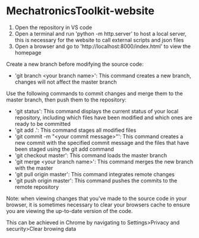 # MechatronicsToolkit-website
1. Open the repository in VS code
2. Open a terminal and run 'python -m http.server' to host a local server, this is necessary for the website to call external scripts and json files
3. Open a browser and go to 'http://localhost:8000/index.html' to view the homepage

Create a new branch before modifying the source code:

* 'git branch \<your branch name\>': This command creates a new branch, changes will not affect the master branch

Use the following commands to commit changes and merge them to the master branch, then push them to the repository:

* 'git status': This command displays the current status of your local repository, including which files have been modified and which ones are ready to be committed
* 'git add .': This command stages all modified files
* 'git commit -m "\<your commit message\>"': This command creates a new commit with the specified commit message and the files that have been staged using the git add command
* 'git checkout master': This command loads the master branch
* 'git merge \<your branch name\>': This command merges the new branch with the master
* 'git pull origin master': This command integrates remote changes
* 'git push origin master': This command pushes the commits to the remote repository

Note: when viewing changes that you've made to the source code in your browser, it is sometimes necessary to clear your browsers cache to ensure you are viewing the up-to-date version of the code.

This can be achieved in Chrome by navigating to Settings>Privacy and security>Clear browing data
